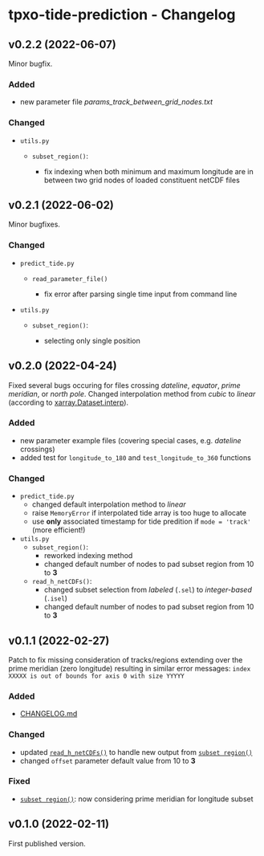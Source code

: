 # tpxo-tide-prediction - Changelog

## v0.2.2 (2022-06-07)

Minor bugfix.

### Added

- new parameter file *params_track_between_grid_nodes.txt*

### Changed

- `utils.py`
  
   - `subset_region()`:
     
      - fix indexing when both minimum and maximum longitude are in between two grid nodes of loaded constituent netCDF files

## v0.2.1 (2022-06-02)

Minor bugfixes.

### Changed

- `predict_tide.py`
  
   - `read_parameter_file()`
     
      - fix error after parsing single time input from command line

- `utils.py`
  
   - `subset_region()`:
     
      - selecting only single position

## v0.2.0 (2022-04-24)

Fixed several bugs occuring for files crossing _dateline_, *equator*, _prime meridian_, or *north pole*.
Changed interpolation method from _cubic_ to _linear_ (according to [xarray.Dataset.interp]([xarray.Dataset.interp](https://docs.xarray.dev/en/stable/generated/xarray.Dataset.interp.html))).

### Added

- new parameter example files (covering special cases, e.g. *dateline* crossings)
- added test for `longitude_to_180` and `test_longitude_to_360` functions

### Changed

- `predict_tide.py`
   - changed default interpolation method to *linear*
   - raise `MemoryError` if interpolated tide array is too huge to allocate
   - use **only** associated timestamp for tide predition if `mode = 'track'` (more efficient!)
- `utils.py`
   - `subset_region()`:
      - reworked indexing method
      - changed default number of nodes to pad subset region from 10 to **3**
   - `read_h_netCDFs()`:
      - changed subset selection from _labeled_ (`.sel`) to _integer-based_ (`.isel`)
      - changed default number of nodes to pad subset region from 10 to **3**

## v0.1.1 (2022-02-27)

Patch to fix missing consideration of tracks/regions extending over the prime meridian (zero longitude) resulting in similar error messages: `index XXXXX is out of bounds for axis 0 with size YYYYY`

### Added

- [CHANGELOG.md](https://github.com/fwrnke/tpxo-tide-prediction/blob/main/CHANGELOG.md)

### Changed

- updated [`read_h_netCDFs()`](https://github.com/fwrnke/tpxo-tide-prediction/blob/main/tpxo_tide_prediction/utils.py#L590) to handle new output from [`subset region()`](https://github.com/fwrnke/tpxo-tide-prediction/blob/main/tpxo_tide_prediction/utils.py#L460)
- changed `offset` parameter default value from 10 to **3**

### Fixed

- [`subset region()`](https://github.com/fwrnke/tpxo-tide-prediction/blob/main/tpxo_tide_prediction/utils.py#L460): now considering prime meridian for longitude subset

## v0.1.0 (2022-02-11)

First published version.
